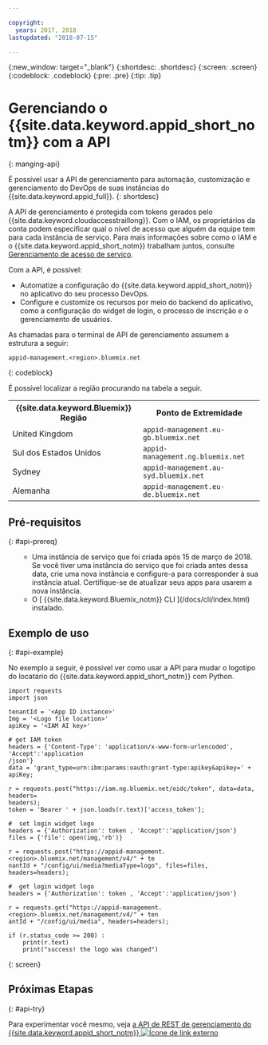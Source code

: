 ```yaml
---

copyright:
  years: 2017, 2018
lastupdated: "2018-07-15"

---
```


{:new_window: target="_blank"}
{:shortdesc: .shortdesc}
{:screen: .screen}
{:codeblock: .codeblock}
{:pre: .pre}
{:tip: .tip}

# Gerenciando o {{site.data.keyword.appid_short_notm}} com a API
{: manging-api}

É possível usar a API de gerenciamento para automação, customização e gerenciamento do DevOps de suas instâncias do {{site.data.keyword.appid_full}}.
{: shortdesc}

A API de gerenciamento é protegida com tokens gerados pelo {{site.data.keyword.cloudaccesstraillong}}. Com o IAM, os
proprietários da conta podem especificar qual o nível de acesso que alguém da equipe tem para cada instância de
serviço. Para mais informações sobre como o IAM e o {{site.data.keyword.appid_short_notm}} trabalham juntos, consulte
[Gerenciamento de acesso de serviço](/docs/services/appid/iam.html).

Com a API, é possível:
* Automatize a configuração do {{site.data.keyword.appid_short_notm}} no aplicativo do seu processo DevOps.
* Configure e customize os recursos por meio do backend do aplicativo, como a configuração do widget de login, o processo de
inscrição e o gerenciamento de usuários.


As chamadas para o terminal de API de gerenciamento assumem a estrutura a seguir:

```
appid-management.<region>.bluemix.net
```
{: codeblock}

É possível localizar a região procurando na tabela a seguir.

<table>
  <tr>
    <th>{{site.data.keyword.Bluemix}} Região</th>
    <th>Ponto de Extremidade</th>
  </tr>
  <tr>
    <td>United Kingdom</td>
    <td><code>appid-management.eu-gb.bluemix.net</code></td>
  </tr>
  <tr>
    <td>Sul dos Estados Unidos</td>
    <td><code>appid-management.ng.bluemix.net</code></td>
  </tr>
  <tr>
    <td>Sydney</td>
    <td><code>appid-management.au-syd.bluemix.net</code></td>
  </tr>
  <tr>
    <td>Alemanha</td>
    <td><code>appid-management.eu-de.bluemix.net</code></td>
  </tr>
</table>



## Pré-requisitos
{: #api-prereq}

<ul><ul><li>Uma instância de serviço que foi criada após 15 de março de 2018. Se você tiver uma instância do serviço que foi criada
antes dessa data, crie uma nova instância e configure-a para corresponder à sua instância atual. Certifique-se de atualizar seus apps para usarem a nova instância.</li>
<li>O  [ {{site.data.keyword.Bluemix_notm}}  CLI ](/docs/cli/index.html)  instalado.</li></ul></ul>

## Exemplo de uso
{: #api-example}

No exemplo a seguir, é possível ver como usar a API para mudar o logotipo do locatário do {{site.data.keyword.appid_short_notm}} com Python.

```
import requests
import json

tenantId = '<App ID instance>'
Img = '<Logo file location>'
apiKey = '<IAM AI key>'

# get IAM token
headers = {'Content-Type': 'application/x-www-form-urlencoded', 'Accept':'application
/json'}
data = 'grant_type=urn:ibm:params:oauth:grant-type:apikey&apikey=' + apiKey;

r = requests.post("https://iam.ng.bluemix.net/oidc/token", data=data, headers=
headers);
token = 'Bearer ' + json.loads(r.text)['access_token'];

#  set login widget logo
headers = {'Authorization': token , 'Accept':'application/json'}
files = {'file': open(img,'rb')}

r = requests.post("https://appid-management.<region>.bluemix.net/management/v4/" + te
nantId + "/config/ui/media?mediaType=logo", files=files, headers=headers);

#  get login widget logo
headers = {'Authorization': token , 'Accept':'application/json'}

r = requests.get("https://appid-management.<region>.bluemix.net/management/v4/" + ten
antId + "/config/ui/media", headers=headers);

if (r.status_code >= 200) :
    print(r.text)
    print("success! the logo was changed")
```
{: screen}


## Próximas Etapas
{: #api-try}

Para experimentar você mesmo, veja <a href="https://appid-management.ng.bluemix.net/swagger-ui/
" target="_blank">a API de REST de gerenciamento do {{site.data.keyword.appid_short_notm}} <img src="../../icons/launch-glyph.svg" alt="Ícone de link externo"></a>
